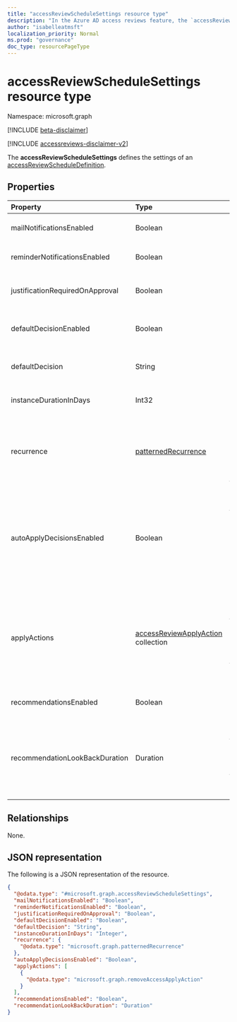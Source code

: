 ```yaml
---
title: "accessReviewScheduleSettings resource type"
description: "In the Azure AD access reviews feature, the `accessReviewScheduleSettings` represents the settings associated with an access review series."
author: "isabelleatmsft"
localization_priority: Normal
ms.prod: "governance"
doc_type: resourcePageType
---
```


# accessReviewScheduleSettings resource type

Namespace: microsoft.graph

[!INCLUDE [beta-disclaimer](../../includes/beta-disclaimer.md)]

[!INCLUDE [accessreviews-disclaimer-v2](../../includes/accessreviews-disclaimer-v2.md)]

The **accessReviewScheduleSettings** defines the settings of an [accessReviewScheduleDefinition](accessreviewscheduledefinition.md). 

## Properties
| Property    | Type   | Description |
| :---------------| :---------- | :---------- |
| mailNotificationsEnabled|Boolean | Indicates whether emails are enabled or disabled. Default value is `false`.               |
| reminderNotificationsEnabled|Boolean  | Indicates whether reminders are enabled or disabled. Default value is `false`.  |
| justificationRequiredOnApproval|Boolean | Indicates whether reviewers are required to provide justification with their decision. Default value is `false`. |
| defaultDecisionEnabled|Boolean | Indicates whether the default decision is enabled or disabled when reviewers do not respond. Default value is `false`. |
| defaultDecision|String | Decision chosen if `defaultDecisionEnabled` is enabled. Can be one of `Approve`, `Deny`, or `Recommendation`. |
| instanceDurationInDays|Int32 | Duration of each recurrence of review (`accessReviewInstance`) in number of days. |
| recurrence|[patternedRecurrence](../resources/patternedrecurrence.md) | Detailed settings for recurrence using the standard Outlook recurrence object. Only `weekly` and `absoluteMonthly` on **recurrencePattern** are supported. Use the property **startDate** on **recurrenceRange** to determine the day the review starts. |
| autoApplyDecisionsEnabled|Boolean | Indicates whether decisions are automatically applied. When set to `false`, a user must apply the decisions manually once the reviewer completes the access review. When set to `true`, decisions are applied automatically after the access review instance duration ends, whether or not the reviewers have responded. Default value is `false`. |
| applyActions|[accessReviewApplyAction](../resources/accessreviewapplyaction.md) collection | Optional field. Describes the  actions to take once a review is complete. There are two types that are currently supported: `removeAccessApplyAction` (default) and `disableAndDeleteUserApplyAction`. Field only needs to be specified in the case of `disableAndDeleteUserApplyAction`. See [accessReviewApplyAction](accessreviewapplyaction.md). |
| recommendationsEnabled|Boolean | Indicates whether decision recommendations are enabled/disabled. |
| recommendationLookBackDuration | Duration| Optional field. Indicates the time period of inactivity (with respect to the start date of the review instance) that recommendations will be configured from. The recommendation will be to `deny` if the user is inactive during the look back duration. Supported durations are 30, 60, or 90 days.  |

## Relationships
None.

## JSON representation
The following is a JSON representation of the resource.
<!-- {
  "blockType": "resource",
  "@odata.type": "microsoft.graph.accessReviewScheduleSettings"
}
-->
``` json
{
  "@odata.type": "#microsoft.graph.accessReviewScheduleSettings",
  "mailNotificationsEnabled": "Boolean",
  "reminderNotificationsEnabled": "Boolean",
  "justificationRequiredOnApproval": "Boolean",
  "defaultDecisionEnabled": "Boolean",
  "defaultDecision": "String",
  "instanceDurationInDays": "Integer",
  "recurrence": {
    "@odata.type": "microsoft.graph.patternedRecurrence"
  },
  "autoApplyDecisionsEnabled": "Boolean",
  "applyActions": [
    {
      "@odata.type": "microsoft.graph.removeAccessApplyAction"
    }
  ],
  "recommendationsEnabled": "Boolean",
  "recommendationLookBackDuration": "Duration"
}
```

<!--
{
  "type": "#page.annotation",
  "description": "accessReviewScheduleSettings resource",
  "keywords": "",
  "section": "documentation",
  "tocPath": "",
  "suppressions": []
}
-->
